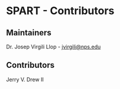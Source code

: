 # SPART - Contributors

## Maintainers

Dr. Josep Virgili Llop - jvirgili@nps.edu



## Contributors

Jerry V. Drew II